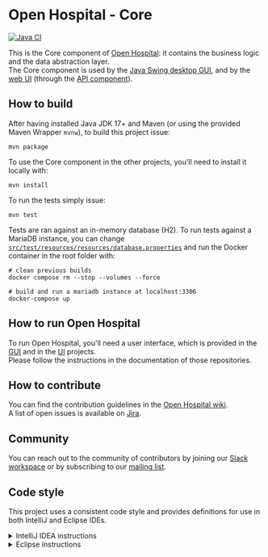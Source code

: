 # Open Hospital - Core
[![Java CI](https://github.com/informatici/openhospital-core/workflows/Java%20CI%20with%20Maven/badge.svg)](https://github.com/informatici/openhospital-core/actions?query=workflow%3A%22Java+CI+with+Maven%22)

This is the Core component of [Open Hospital][openhospital]: it contains the business logic and the data abstraction layer.  
The Core component is used by the [Java Swing desktop GUI][openhospital-gui], and by the [web UI][openhospital-ui] (through the [API component][openhospital-api]).

## How to build

After having installed Java JDK 17+ and Maven (or using the provided Maven Wrapper `mvnw`), to build this project issue:  

    mvn package

To use the Core component in the other projects, you'll need to install it locally with:

    mvn install
    
To run the tests simply issue:

    mvn test

Tests are ran against an in-memory database (H2). To run tests against a MariaDB instance, you can change [`src/test/resources/resources/database.properties`][database.prop] and run the Docker container in the root folder with:

    # clean previous builds
    docker compose rm --stop --volumes --force
    
    # build and run a mariadb instance at localhost:3306
    docker-compose up


## How to run Open Hospital

To run Open Hospital, you'll need a user interface, which is provided in the [GUI][openhospital-gui] and in the [UI][openhospital-ui] projects.  
Please follow the instructions in the documentation of those repositories.

## How to contribute

You can find the contribution guidelines in the [Open Hospital wiki][contribution-guide].  
A list of open issues is available on [Jira][jira].

## Community

You can reach out to the community of contributors by joining 
our [Slack workspace][slack] or by subscribing to our [mailing list][ml].

## Code style

This project uses a consistent code style and provides definitions for use in both IntelliJ and Eclipse IDEs.

<details><summary>IntelliJ IDEA instructions</summary>

For IntelliJ IDEA the process for importing the code style is:

* Select *Settings* in the *File* menu
* Select *Editor*
* Select *Code Style*
* Expand the menu item and select *Java*
* Go to *Scheme* at the top, click on the setting button by the side of the drop-down list
* Select *Import Scheme*
* Select *IntelliJ IDE code style XML*
* Navigate to the location of the file which relative to the project root is:  `.ide-settings/idea/OpenHospital-code-style-configuration.xml`
* Select *OK* 
* At this point the code style is stored as part of the IDE and is used for **all** projects opened in the editor.  To restrict the settings to just this project again select the setting button by the side of the *Scheme* list and select *Copy to Project...*. If successful a notice appears in the window that reads: *For current project*.

</details>

<details><summary>Eclipse instructions</summary>

For Eclipse the process requires loading the formatting style and the import order separately.

* Select *Preferences* in the *Window* menu
* Select *Java*
* Select *Code Style* and expand the menu
* Select *Formatter*
* Select the *Import...* button
* Navigate to the location of the file which relative to the project root is:  `.ide-settings/eclipse/OpenHospital-Java-CodeStyle-Formatter.xml`
* Select *Open*
* At this point the code style is stored and is applicable to all projects opened in the IDE.  To restrict the settings just to this project select *Configure Project Specific Settings...* in the upper right.  In the next dialog select the *openhospital* repository and select *OK*.  In the next dialog select the *Enable project specific settings* checkbox.  Finally select *Apply and Close*.
* Back in the *Code Style* menu area, select *Organize Imports*
* Select *Import...*
* Navigate to the location of the file which relative to the project root is:  `.ide-settings/eclipse/OpenHospital.importorder`
* Select *Open*
* As with the formatting styles the import order is applicable to all projects.  In order to change it just for this project repeat the same steps as above for *Configure Project Specific Settings...*
 
</details> 

 [openhospital]: https://www.open-hospital.org/
 [openhospital-gui]: https://github.com/informatici/openhospital-gui
 [openhospital-ui]: https://github.com/informatici/openhospital-ui
 [openhospital-api]: https://github.com/informatici/openhospital-api
 [contribution-guide]: https://openhospital.atlassian.net/wiki/display/OH/Contribution+Guidelines
 [jira]: https://openhospital.atlassian.net/jira/software/c/projects/OP/issues/
 [database.prop]: https://github.com/informatici/openhospital-core/blob/develop/src/test/resources/database.properties
 [slack]: https://join.slack.com/t/openhospitalworkspace/shared_invite/enQtOTc1Nzc0MzE2NjQ0LWIyMzRlZTU5NmNlMjE2MDcwM2FhMjRkNmM4YzI0MTAzYTA0YTI3NjZiOTVhMDZlNWUwNWEzMjE5ZDgzNWQ1YzE
 [ml]: https://sourceforge.net/projects/openhospital/lists/openhospital-devel
